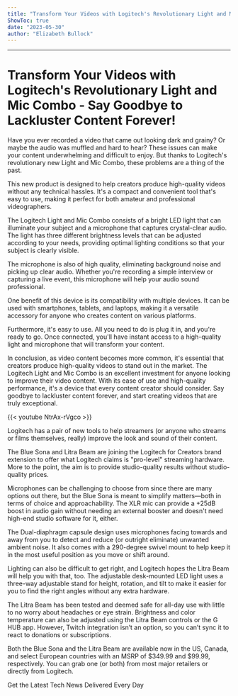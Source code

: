 ```yaml
---
title: "Transform Your Videos with Logitech's Revolutionary Light and Mic Combo - Say Goodbye to Lackluster Content Forever!"
ShowToc: true 
date: "2023-05-30"
author: "Elizabeth Bullock"
---
```

*****
# Transform Your Videos with Logitech's Revolutionary Light and Mic Combo - Say Goodbye to Lackluster Content Forever!

Have you ever recorded a video that came out looking dark and grainy? Or maybe the audio was muffled and hard to hear? These issues can make your content underwhelming and difficult to enjoy. But thanks to Logitech's revolutionary new Light and Mic Combo, these problems are a thing of the past.

This new product is designed to help creators produce high-quality videos without any technical hassles. It's a compact and convenient tool that's easy to use, making it perfect for both amateur and professional videographers.

The Logitech Light and Mic Combo consists of a bright LED light that can illuminate your subject and a microphone that captures crystal-clear audio. The light has three different brightness levels that can be adjusted according to your needs, providing optimal lighting conditions so that your subject is clearly visible.

The microphone is also of high quality, eliminating background noise and picking up clear audio. Whether you're recording a simple interview or capturing a live event, this microphone will help your audio sound professional.

One benefit of this device is its compatibility with multiple devices. It can be used with smartphones, tablets, and laptops, making it a versatile accessory for anyone who creates content on various platforms.

Furthermore, it's easy to use. All you need to do is plug it in, and you're ready to go. Once connected, you'll have instant access to a high-quality light and microphone that will transform your content.

In conclusion, as video content becomes more common, it's essential that creators produce high-quality videos to stand out in the market. The Logitech Light and Mic Combo is an excellent investment for anyone looking to improve their video content. With its ease of use and high-quality performance, it's a device that every content creator should consider. Say goodbye to lackluster content forever, and start creating videos that are truly exceptional.

{{< youtube NtrAx-rVgco >}} 




Logitech has a pair of new tools to help streamers (or anyone who streams or films themselves, really) improve the look and sound of their content.

 

The Blue Sona and Litra Beam are joining the Logitech for Creators brand extension to offer what Logitech claims is "pro-level" streaming hardware. More to the point, the aim is to provide studio-quality results without studio-quality prices.

 

Microphones can be challenging to choose from since there are many options out there, but the Blue Sona is meant to simplify matters—both in terms of choice and approachability. The XLR mic can provide a +25dB boost in audio gain without needing an external booster and doesn't need high-end studio software for it, either.

 

The Dual-diaphragm capsule design uses microphones facing towards and away from you to detect and reduce (or outright eliminate) unwanted ambient noise. It also comes with a 290-degree swivel mount to help keep it in the most useful position as you move or shift around.

 

Lighting can also be difficult to get right, and Logitech hopes the Litra Beam will help you with that, too. The adjustable desk-mounted LED light uses a three-way adjustable stand for height, rotation, and tilt to make it easier for you to find the right angles without any extra hardware.

 

The Litra Beam has been tested and deemed safe for all-day use with little to no worry about headaches or eye strain. Brightness and color temperature can also be adjusted using the Litra Beam controls or the G HUB app. However, Twitch integration isn’t an option, so you can’t sync it to react to donations or subscriptions.

 

Both the Blue Sona and the Litra Beam are available now in the US, Canada, and select European countries with an MSRP of $349.99 and $99.99, respectively. You can grab one (or both) from most major retailers or directly from Logitech.

 

Get the Latest Tech News Delivered Every Day



